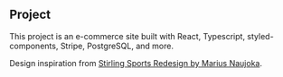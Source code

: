 ## Project

This project is an e-commerce site built with React, Typescript, styled-components, Stripe, PostgreSQL, and more.

Design inspiration from [Stirling Sports Redesign by Marius Naujoka](https://dribbble.com/shots/4702361-Sports-Wear-Website-Redesign-Homepage/attachments/1060769?mode=media).
